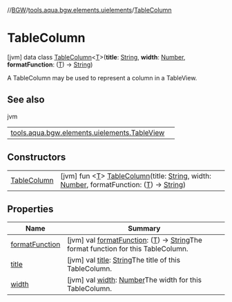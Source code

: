 //[BGW](../../../index.md)/[tools.aqua.bgw.elements.uielements](../index.md)/[TableColumn](index.md)



# TableColumn  
 [jvm] data class [TableColumn](index.md)<[T](index.md)>(**title**: [String](https://kotlinlang.org/api/latest/jvm/stdlib/kotlin/-string/index.html), **width**: [Number](https://kotlinlang.org/api/latest/jvm/stdlib/kotlin/-number/index.html), **formatFunction**: ([T](index.md)) -> [String](https://kotlinlang.org/api/latest/jvm/stdlib/kotlin/-string/index.html))

A TableColumn may be used to represent a column in a TableView.

   


## See also  
  
jvm  
  
| | |
|---|---|
| <a name="tools.aqua.bgw.elements.uielements/TableColumn///PointingToDeclaration/"></a>[tools.aqua.bgw.elements.uielements.TableView](../-table-view/index.md)| <a name="tools.aqua.bgw.elements.uielements/TableColumn///PointingToDeclaration/"></a>|
  


## Constructors  
  
| | |
|---|---|
| <a name="tools.aqua.bgw.elements.uielements/TableColumn/TableColumn/#kotlin.String#kotlin.Number#kotlin.Function1[TypeParam(bounds=[kotlin.Any?]),kotlin.String]/PointingToDeclaration/"></a>[TableColumn](-table-column.md)| <a name="tools.aqua.bgw.elements.uielements/TableColumn/TableColumn/#kotlin.String#kotlin.Number#kotlin.Function1[TypeParam(bounds=[kotlin.Any?]),kotlin.String]/PointingToDeclaration/"></a> [jvm] fun <[T](index.md)> [TableColumn](-table-column.md)(title: [String](https://kotlinlang.org/api/latest/jvm/stdlib/kotlin/-string/index.html), width: [Number](https://kotlinlang.org/api/latest/jvm/stdlib/kotlin/-number/index.html), formatFunction: ([T](index.md)) -> [String](https://kotlinlang.org/api/latest/jvm/stdlib/kotlin/-string/index.html))   <br>|


## Properties  
  
|  Name |  Summary | 
|---|---|
| <a name="tools.aqua.bgw.elements.uielements/TableColumn/formatFunction/#/PointingToDeclaration/"></a>[formatFunction](format-function.md)| <a name="tools.aqua.bgw.elements.uielements/TableColumn/formatFunction/#/PointingToDeclaration/"></a> [jvm] val [formatFunction](format-function.md): ([T](index.md)) -> [String](https://kotlinlang.org/api/latest/jvm/stdlib/kotlin/-string/index.html)The format function for this TableColumn.   <br>|
| <a name="tools.aqua.bgw.elements.uielements/TableColumn/title/#/PointingToDeclaration/"></a>[title](title.md)| <a name="tools.aqua.bgw.elements.uielements/TableColumn/title/#/PointingToDeclaration/"></a> [jvm] val [title](title.md): [String](https://kotlinlang.org/api/latest/jvm/stdlib/kotlin/-string/index.html)The title of this TableColumn.   <br>|
| <a name="tools.aqua.bgw.elements.uielements/TableColumn/width/#/PointingToDeclaration/"></a>[width](width.md)| <a name="tools.aqua.bgw.elements.uielements/TableColumn/width/#/PointingToDeclaration/"></a> [jvm] val [width](width.md): [Number](https://kotlinlang.org/api/latest/jvm/stdlib/kotlin/-number/index.html)The width for this TableColumn.   <br>|

